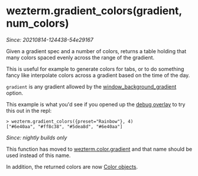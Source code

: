 # wezterm.gradient_colors(gradient, num_colors)

*Since: 20210814-124438-54e29167*

Given a gradient spec and a number of colors, returns a table
holding that many colors spaced evenly across the range of
the gradient.

This is useful for example to generate colors for tabs, or
to do something fancy like interpolate colors across a gradient
based on the time of the day.

`gradient` is any gradient allowed by the
[window_background_gradient](../config/window_background_gradient.md) option.

This example is what you'd see if you opened up the [debug overlay](../keyassignment/ShowDebugOverlay.md) to try this out in the repl:

```
> wezterm.gradient_colors({preset="Rainbow"}, 4)
["#6e40aa", "#ff8c38", "#5dea8d", "#6e40aa"]
```

*Since: nightly builds only*

This function has moved to
[wezterm.color.gradient](../wezterm.color/gradient.md) and that name
should be used instead of this name.

In addition, the returned colors are now [Color
objects](../color/index.md).
